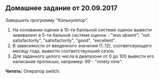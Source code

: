  ## Домашнее задание от 20.09.2017  

*Завершить программу "Калькулятор".*

1.  На основании оценки в 10-ти балльной системе оценок вывести эквивалент в 5-ти бальной системе оценок - "was absent"; "not satisfactorily", "satisfactorily", "good", "excellent".
2. В зависимости от введенного значения (1..12), соответсвующего месяцу года, вывести соответствуюший сезон.
3. Для заданного целого числа в диапазоне от 0 до 100 вывести его написание прописью, например: 99 - "ninety nine".

***Читать:*** Оператор switch.
